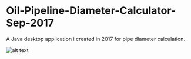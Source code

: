# Oil-Pipeline-Diameter-Calculator-Sep-2017
A Java desktop application i created in 2017 for pipe diameter calculation.

![alt text](https://raw.githubusercontent.com/Attaras/Oil-Pipeline-Diameter-Calculator-Sep-2017/master/ScreenCapture.png)
